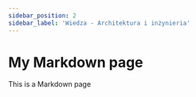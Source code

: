 ```yaml
---
sidebar_position: 2
sidebar_label: 'Wiedza - Architektura i inżynieria'
---
```



# My Markdown page

This is a Markdown page